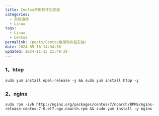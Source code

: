 ```yaml
---
title: Centos常用软件包安装
categories:
  - 系统运维
  - Linux
tags:
  - Linux
  - Centos
permalink: /posts/Centos常用软件包安装/
date: 2024-05-16 14:34:36
updated: 2024-11-15 21:49:39
---
```

### 1、htop

```shell
sudo yum install epel-release -y && sudo yum install htop -y
```

### 2、nginx

```shell
sudo rpm -ivh http://nginx.org/packages/centos/7/noarch/RPMS/nginx-release-centos-7-0.el7.ngx.noarch.rpm && sudo yum install -y nginx
```

